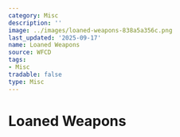 ```yaml
---
category: Misc
description: ''
image: ../images/loaned-weapons-838a5a356c.png
last_updated: '2025-09-17'
name: Loaned Weapons
source: WFCD
tags:
- Misc
tradable: false
type: Misc
---
```


# Loaned Weapons

